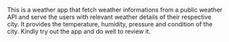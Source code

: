 This is a weather app that fetch weather informations from a public weather API and serve the users with relevant weather details of their respective city. It provides the temperature, humidity, pressure and condition of the city. Kindly try out the app and do well to review it.